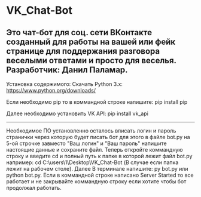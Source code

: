 # VK_Chat-Bot
Это чат-бот для соц. сети ВКонтакте созданный для работы на вашей или фейк странице для поддержания разговора веселыми ответами и просто для веселья.
Разработчик: Данил Паламар.
--------------------------

Установка содержимого:
Скачать Python 3.x: https://www.python.org/downloads/

Если необходимо pip то в коммандной строке напишите: pip install pip

Далее необходимо установить VK API: pip install vk_api

-------------------------

Необходимое ПО установленно осталось вписать логин и пароль странички через которую будет писать бот для этого в файле bot.py на 5-ой строчке завместо "Ваш логин" и "Ваш пароль" напишите настоящие данные и сохраните файл.
Теперь откройте коммандную строку и введите cd и полный путь к папке в которой лежит файл bot.py например: cd C:\users\1\Desktop\VK_Chat-Bot (В случае если папка лежит на рабочем столе). Далее В терминале напишите: py bot.py или python bot.py. Если в коммандной строке написано Server Started то все работает и не закрывайте коммандную строку если хотите чтобы бот продолжал работать.